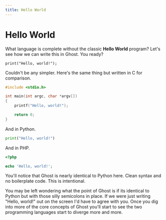 ```yaml
---
title: Hello World
---
```


# Hello World
What language is complete without the classic **Hello World** program? Let's see how we can write this in Ghost. You ready?

```ghost
print("Hello, world!");
```

Couldn't be any simpler. Here's the same thing but written in C for comparison.

```c
#include <stdio.h>

int main(int argc, char *argv[])
{
    printf("Hello, world!");

    return 0;
}
```

And in Python.

```python
print("Hello, world!")
```

And in PHP.

```php
<?php

echo 'Hello, world!';
```

You'll notice that Ghost is nearly identical to Python here. Clean syntax and no boilerplate code. This is intentional.

You may be left wondering what the point of Ghost is if its identical to Python but with those silly semicolons in place. If we were just writing "Hello, world!" out on the screen I'd have to agree with you. Once you dig into more of the core concepts of Ghost you'll start to see the two programming languages start to diverge more and more.